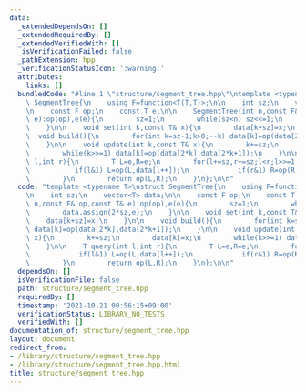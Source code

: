 ```yaml
---
data:
  _extendedDependsOn: []
  _extendedRequiredBy: []
  _extendedVerifiedWith: []
  _isVerificationFailed: false
  _pathExtension: hpp
  _verificationStatusIcon: ':warning:'
  attributes:
    links: []
  bundledCode: "#line 1 \"structure/segment_tree.hpp\"\ntemplate <typename T>\nstruct\
    \ SegmentTree{\n    using F=function<T(T,T)>;\n\n    int sz;\n    vector<T> data;\n\
    \n    const F op;\n    const T e;\n\n    SegmentTree(int n,const F& op,const T&\
    \ e):op(op),e(e){\n        sz=1;\n        while(sz<n) sz<<=1;\n        data.assign(2*sz,e);\n\
    \    }\n\n    void set(int k,const T& x){\n        data[k+sz]=x;\n    }\n\n  \
    \  void build(){\n        for(int k=sz-1;k>0;--k) data[k]=op(data[2*k],data[2*k+1]);\n\
    \    }\n\n    void update(int k,const T& x){\n        k+=sz;\n        data[k]=x;\n\
    \        while(k>>=1) data[k]=op(data[2*k],data[2*k+1]);\n    }\n\n    T query(int\
    \ l,int r){\n        T L=e,R=e;\n        for(l+=sz,r+=sz;l<r;l>>=1,r>>=1){\n \
    \           if(l&1) L=op(L,data[l++]);\n            if(r&1) R=op(R,data[--r]);\n\
    \        }\n        return op(L,R);\n    }\n};\n\n"
  code: "template <typename T>\nstruct SegmentTree{\n    using F=function<T(T,T)>;\n\
    \n    int sz;\n    vector<T> data;\n\n    const F op;\n    const T e;\n\n    SegmentTree(int\
    \ n,const F& op,const T& e):op(op),e(e){\n        sz=1;\n        while(sz<n) sz<<=1;\n\
    \        data.assign(2*sz,e);\n    }\n\n    void set(int k,const T& x){\n    \
    \    data[k+sz]=x;\n    }\n\n    void build(){\n        for(int k=sz-1;k>0;--k)\
    \ data[k]=op(data[2*k],data[2*k+1]);\n    }\n\n    void update(int k,const T&\
    \ x){\n        k+=sz;\n        data[k]=x;\n        while(k>>=1) data[k]=op(data[2*k],data[2*k+1]);\n\
    \    }\n\n    T query(int l,int r){\n        T L=e,R=e;\n        for(l+=sz,r+=sz;l<r;l>>=1,r>>=1){\n\
    \            if(l&1) L=op(L,data[l++]);\n            if(r&1) R=op(R,data[--r]);\n\
    \        }\n        return op(L,R);\n    }\n};\n\n"
  dependsOn: []
  isVerificationFile: false
  path: structure/segment_tree.hpp
  requiredBy: []
  timestamp: '2021-10-21 00:56:15+09:00'
  verificationStatus: LIBRARY_NO_TESTS
  verifiedWith: []
documentation_of: structure/segment_tree.hpp
layout: document
redirect_from:
- /library/structure/segment_tree.hpp
- /library/structure/segment_tree.hpp.html
title: structure/segment_tree.hpp
---
```

